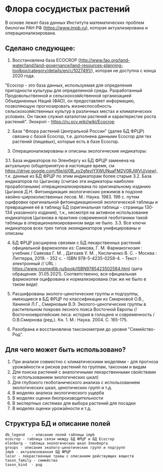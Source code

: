 # Флора сосудистых растений

В основе лежит база данных Института математических проблем биологии РАН РФ (https://www.impb.ru), которая актуализирована и операционализирована. 

## Сделано следующее:

1. Восстановлена база ECOCROP (http://www.fao.org/land-water/land/land-governance/land-resources-planning-toolbox/category/details/en/c/1027491/), которая не доступна с конца 2020 года. 

"Ecocrop - это база данных, используемая для определения пригодности культуры для определенной среды. Разработанный Продовольственной и сельскохозяйственной организацией Объединенных Наций (ФАО), он предоставляет информацию, позволяющую прогнозировать жизнеспособность сельскохозяйственных культур в различных местах и ​​климатических условиях. Он также служил каталогом растений и характеристик роста растений". Экокроп - https://ru.xcv.wiki/wiki/Ecocrop

2. База "Флора растений Центральной России" (далее БД ФРЦР) связана с базой Ecocrop, т.е. дополнена данными Ecocrop для тех растений (пищевых), которые есть в базе Ecocrop.

3. Операционализированы и описаны экологические индикаторы:

3.1. База индикаторов по Эленбергу из БД ФРЦР заменена на актуальную (общепринятую в настоящее время, см https://drive.google.com/file/d/0B_xy2gfevlYXWUNuaFM2V0RJWVU/view), т.к. данные из БД ФРЦР по этим индикаторам более старые
3.2. База индикаторов по Цыганову (считаю эти индикаторы наиболее проработаными) операционализирована по оригинальному изданию Цыганов Д.Н. Фитоиндикация экологических режимов в подзоне хвойно-широколиственных лесов. М.: Наука. 1983. 196 с. путем оцифровки оригинальной фитоиндикационной экологической таблицы и превращения её в таблицу БД (оригинальная таблица - страницы 130-134 указанного издания), т.к., несмотря на активное использование индикаторов Цыганова в практике современной геоботаники такой таблицы в операционализированном виде не было. 
3.3. Все ключи индикаторов всех трех типов экоиндикаторов унифицированы  и описаны

4. БД ФРЦР расширена связями с БД лекарственных растений официальной фармокопеи из: Саякова, Г. М. Фармакогнозия : учебник / Саякова Г. М. , Датхаев У. М. , Кисличенко В. С. - Москва : Литтерра, 2019. - 352 с. - ISBN 978-5-4235-0258-4. - Текст : электронный // URL : https://www.rosmedlib.ru/book/ISBN9785423502584.html (дата обращения: 31.05.2021).  Соответственно, вся официальная фармокопея оцифрована и нормализирована (так же не было в таком виде)

5. Расшифрованы эколого-ценотические группы и подгруппы, имеющиеся в БД ФРЦР по классификации из Смирновой О.В., Ханиной Л.Г., Смирновым В.Э. Эколого-ценотические группы в растительном покрове лесного пояса Восточной Европы // Восточноевропейские леса: история в голоцене и современность / О.В.Смирнова (ред.). Кн. 1. М.: Наука. 2004. С. 165-175. 

6. Разобрана и восстановлена таксонометрия до уровня "Семейство-Род".

## Для чего может быть использовано?

1. При анализе совместно с климатическими моделями - для прогноза урожайности и рисков растений по группам, таксонам и видам
2. Для поиска растений с аналогичными лекарственными свойствами (с использованием экологических шкал)
3. Для глубокого геоботанического анализа с использованием экологических шкал, ценотических групп и т.д.
4. В моделях анализа экологического ущерба
5. В моделях оценки биопроизводительности
6. В экспертных системах для выбора растений для посадки
7. В моделях оценки урожайности
и т.д.

## Структура БД и описание полей

	db_legend 	- описание полей таблицы impb	
	ecocrop - таблица связи между БД ФРЦР и БД Ecocrop
	elenberg - таблица экологических шкал Эленберга
	groups - описания эколого-ценотических групп и подгрупп
	impb - актуализованная БД ФРЦР
	lecar - лекраственные травы с описанием действующих веществ
	taxon_family - семейство
	taxon_kind 	- род
	







 
